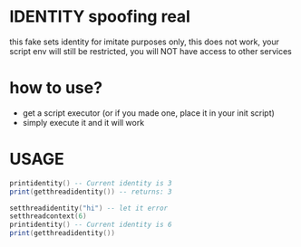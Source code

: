 # IDENTITY spoofing real

this fake sets identity for imitate purposes only, this does not work, your script env will still be restricted, you will NOT have access to other services

# how to use?

- get a script executor (or if you made one, place it in your init script)
- simply execute it and it will work

# USAGE

```lua
printidentity() -- Current identity is 3
print(getthreadidentity()) -- returns: 3

setthreadidentity("hi") -- let it error
setthreadcontext(6)
printidentity() -- Current identity is 6
print(getthreadidentity())
```
